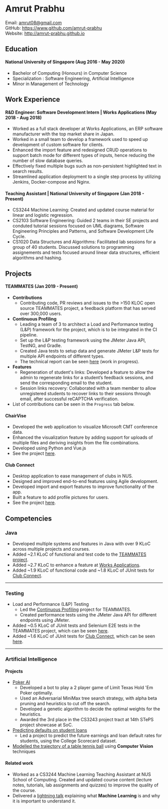 # Amrut Prabhu

Email: amrut08@gmail.com  
GitHub: https://www.github.com/amrut-prabhu  
Website: http://amrut-prabhu.github.io

## Education

#### National University of Singapore (Aug 2016 - May 2020)
- Bachelor of Computing (Honours) in Computer Science
- Specialization : Software Engineering, Artificial Intelligence
- Minor in Management of Technology

## Work Experience

#### R&D Engineer: Software Development Intern | Works Applications (May 2018 - Aug 2018)

- Worked as a full stack developer at Works Applications, an ERP software manufacturer with the top market share in Japan.
- Worked in a small team to develop a framework used to speed up development of custom software for clients.
- Enhanced the import feature and redesigned CRUD operations to support batch mode for different types of inputs, hence reducing the number of slow database queries.
- Effectively fixed multiple bugs such as non-persistent highlighted text in search results.
- Streamlined application deployment to a single step process by utilizing Jenkins, Docker-compose and Nginx.

#### Teaching Assistant | National University of Singapore (Jan 2018 - Present)

- CS3244 Machine Learning: Created and updated course material for linear and logistic regression. 
- CS2103 Software Engineering: Guided 2 teams in their SE projects and conduted tutorial sessions focused on UML diagrams, Software Engineering Principles and Patterns, and Software Development Life Cycle. 
- CS1020 Data Structures and Algorithms: Facilitated lab sessions for a group of 40 students. Discussed solutions to programming assignements and tests focused around linear data structures, efficient algorithms and hashing.

## Projects

#### TEAMMATES (Jan 2019 - Present)

- **Contributions**
    - Contributing code, PR reviews and issues to the >150 KLOC open source TEAMMATES project, a feedback platform that has served over 300,000 users.
- **Continuous Profiling**
    - Leading a team of 3 to architect a Load and Performance testing (L&P) framework for the project, which is to be integrated in the CI pipeline.
    - Set up the L&P testing framework using the JMeter Java API, TestNG, and Gradle.
    - Created Java tests to setup data and generate JMeter L&P tests for multiple API endpoints of different types.
    - The technical report can be seen [here](https://github.com/TEAMMATES/teammates-ops/pull/12/files) (work in progress).
- **Features**
    - Regeneration of student's links: Developed a feature to allow the admin to regenerate links for a student’s feedback sessions, and send the corresponding email to the student.
    - Session links recovery: Collaborated with a team member to allow unregistered students to recover links to their sessions through email, after successful reCAPTCHA verification.
- List of contributions can be seen in the `Progress` tab below.

#### ChairVise

- Developed the web application to visualize Microsoft CMT conference data.
- Enhanced the visualization feature by adding support for uploads of multiple files and deriving insights from the file combinations.
- Developed using Python and Vue.js
- See the project [here](https://github.com/amrut-prabhu/chairvise).

#### Club Connect

- Desktop application to ease management of clubs in NUS.
- Designed and improved end-to-end features using Agile development.
- Developed import and export features to improve functionality of the app.
- Built a feature to add profile pictures for users.
- See the project [here](https://github.com/amrut-prabhu/club-connect).

## Competencies

### Java

- Developed multiple systems and features in Java with over 9 KLoC across multiple projects and courses.
- Added ~2.1 KLoC of functional and test code to the [TEAMMATES project](https://github.com/TEAMMATES/teammates/commits?author=amrut-prabhu).
- Added ~2.7 KLoC to enhance a feature at [Works Applications](worksap).
- Added ~1.9 KLoC of functional code and ~1.8 KLoC of JUnit tests for [Club Connect](#club-connect).

---

### Testing

- Load and Performance (L&P) Testing
	- Led the [Continuous Profiling](https://github.com/teammates/teammates/projects/7) project for TEAMMATES.
	- Created performance tests using the JMeter Java API for different endpoints using JMeter.
- Added ~0.5 KLoC of JUnit tests and Selenium E2E tests in the TEAMMATES project, which can be seen [here](https://github.com/TEAMMATES/teammates/pull/9610/files).
- Added ~1.6 KLoC of JUnit tests for [Club Connect](#club-connect), which can be seen [here](https://github.com/amrut-prabhu/club-connect/blob/master/collated/test/amrut-prabhu.md).

---

### Artificial Intelligence

#### Projects

- [Poker AI](https://github.com/amrut-prabhu/poker-ai)
    - Developed a bot to play a 2 player game of Limit Texas Hold 'Em Poker optimally.
    - Used an Adversarial MiniMax tree search strategy, with alpha beta pruning and heuristics to cut off the search.
    - Developed a genetic algorithm to decide the optimal weights for the heuristics. 
    - Awarded the 3rd place in the CS3243 project tract at 14th STePS project showcase at SoC.
- [Predicting defaults on student loans](https://github.com/amrut-prabhu/loan-default-prediction)
	- Led a project to predict the future earnings and loan default rates for students, using the College Scorecard dataset. 
- [Modelled the trajectory of a table tennis ball](https://github.com/amrut-prabhu/table-tennis-ball-trajectory) using **Computer Vision** techniques

#### Related work

- Worked as a CS3244 Machine Learning Teaching Assistant at NUS School of Computing. Created and updated course content (lecture notes, tutorials, lab assignments and quizzes) to improve the quality of the course.
-  Delivered a [lightning talk](https://github.com/nus-cs3281/2019/issues/49) explaining what **Machine Learning** is and why it is important to understand it.
